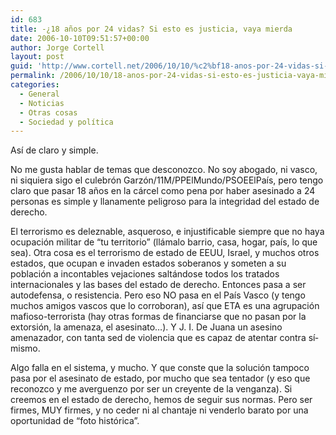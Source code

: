 ```yaml
---
id: 683
title: -¿18 años por 24 vidas? Si esto es justicia, vaya mierda
date: 2006-10-10T09:51:57+00:00
author: Jorge Cortell
layout: post
guid: 'http://www.cortell.net/2006/10/10/%c2%bf18-anos-por-24-vidas-si-esto-es-justicia-vaya-mierda/'
permalink: /2006/10/10/18-anos-por-24-vidas-si-esto-es-justicia-vaya-mierda/
categories:
  - General
  - Noticias
  - Otras cosas
  - Sociedad y polí­tica
---
```

Así­ de claro y simple.

No me gusta hablar de temas que desconozco. No soy abogado, ni vasco, ni siquiera sigo el culebrón Garzón/11M/PPElMundo/PSOEElPaí­s, pero tengo claro que pasar 18 años en la cárcel como pena por haber asesinado a 24 personas es simple y llanamente peligroso para la integridad del estado de derecho.

El terrorismo es deleznable, asqueroso, e injustificable siempre que no haya ocupación militar de &#8220;tu territorio&#8221; (llámalo barrio, casa, hogar, paí­s, lo que sea). Otra cosa es el terrorismo de estado de EEUU, Israel, y muchos otros estados, que ocupan e invaden estados soberanos y someten a su población a incontables vejaciones saltándose todos los tratados internacionales y las bases del estado de derecho. Entonces pasa a ser autodefensa, o resistencia. Pero eso NO pasa en el Paí­s Vasco (y tengo muchos amigos vascos que lo corroboran), así­ que ETA es una agrupación mafioso-terrorista (hay otras formas de financiarse que no pasan por la extorsión, la amenaza, el asesinato&#8230;). Y J. I. De Juana un asesino amenazador, con tanta sed de violencia que es capaz de atentar contra sí­ mismo.

Algo falla en el sistema, y mucho. Y que conste que la solución tampoco pasa por el asesinato de estado, por mucho que sea tentador (y eso que reconozco y me averguenzo por ser un creyente de la venganza). Si creemos en el estado de derecho, hemos de seguir sus normas. Pero ser firmes, MUY firmes, y no ceder ni al chantaje ni venderlo barato por una oportunidad de &#8220;foto histórica&#8221;.